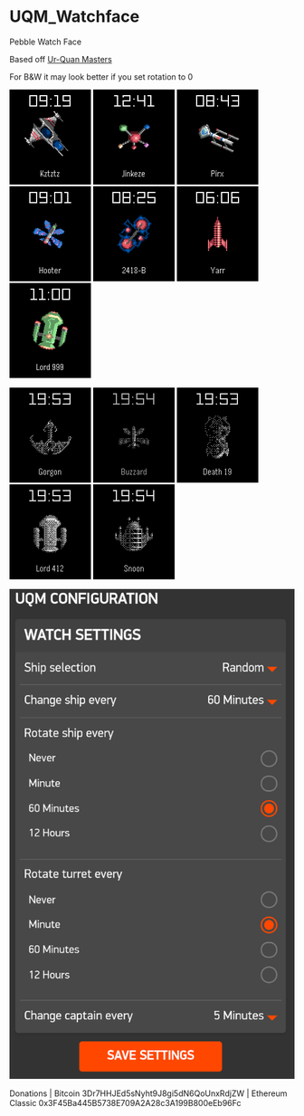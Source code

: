 # UQM_Watchface
Pebble Watch Face

Based off [Ur-Quan Masters](http://sc2.sourceforge.net/downloads.php)

For B&W it may look better if you set rotation to 0

![](screenshots/uqm-chmmr.png?raw=true)
![](screenshots/uqm-eluder.png?raw=true)
![](screenshots/uqm-human.png?raw=true)
![](screenshots/uqm-pkunk.png?raw=true)
![](screenshots/uqm-slylandro.png?raw=true)
![](screenshots/uqm-syreen.png?raw=true)
![](screenshots/uqm-urquan.png?raw=true)

![](screenshots/bw-ilwrath.png?raw=true)
![](screenshots/bw-pkunk.png?raw=true)
![](screenshots/bw-korah.png?raw=true)
![](screenshots/bw-urquan.png?raw=true)
![](screenshots/bw-utwig.png?raw=true)


![](screenshots/setting.png?raw=true)


Donations | Bitcoin 3Dr7HHJEd5sNyht9J8gi5dN6QoUnxRdjZW | Ethereum Classic 0x3F45Ba445B5738E709A2A28c3A199B800eEb96Fc


